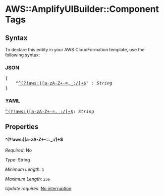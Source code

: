 # AWS::AmplifyUIBuilder::Component Tags

## Syntax

To declare this entity in your AWS CloudFormation template, use the following syntax:

### JSON

<pre>
{
    "<a href="#^(?!aws:)[a-za-z+-=._:/]+$" title="^(?!aws:)[a-zA-Z+-=._:/]+$">^(?!aws:)[a-zA-Z+-=._:/]+$</a>" : <i>String</i>
}
</pre>

### YAML

<pre>
<a href="#^(?!aws:)[a-za-z+-=._:/]+$" title="^(?!aws:)[a-zA-Z+-=._:/]+$">^(?!aws:)[a-zA-Z+-=._:/]+$</a>: <i>String</i>
</pre>

## Properties

#### \^(?!aws:)[a-zA-Z+-=._:/]+$

_Required_: No

_Type_: String

_Minimum Length_: <code>1</code>

_Maximum Length_: <code>256</code>

_Update requires_: [No interruption](https://docs.aws.amazon.com/AWSCloudFormation/latest/UserGuide/using-cfn-updating-stacks-update-behaviors.html#update-no-interrupt)

